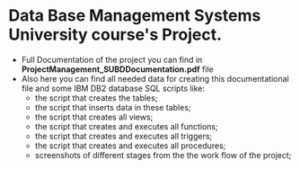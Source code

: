 # Data Base Management Systems University course's Project. 
- Full Documentation of the project you can find in **ProjectManagement_SUBDDocumentation.pdf** file
- Also here you can find all needed data for creating this documentational file and some IBM DB2 database SQL scripts like:
  - the script that creates the tables;
  - the script that inserts data in these tables;
  - the script that creates all views;
  - the script that creates and executes all functions;
  - the script that creates and executes all triggers;
  - the script that creates and executes all procedures;
  - screenshots of different stages from the the work flow of the project;
